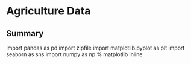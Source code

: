 # Agriculture Data
## Summary


import pandas as pd
import zipfile
import matplotlib.pyplot as plt
import seaborn as sns
import numpy as np
% matplotlib inline
